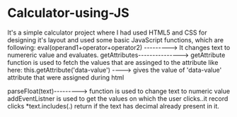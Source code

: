 # Calculator-using-JS
It's a simple calculator project where I had used HTML5 and CSS for designing it's layout and used some basic JavaScript functions, which are following:
eval(operand1+operator+operator2) ---------> It changes text to numereric value and evaluates.
getAttributes---------------> getAttribute function is used to fetch the values that are assinged to the attribute like here:
                              this.getAttribute('data-value') ----> gives the value of 'data-value' attribute that were assigned during html
                              
parseFloat(text)---------> function is used to change text to numeric value
addEventListner is used to get the values on which the user clicks..it record clicks
*text.includes(.) return if the text has decimal already present in it.
